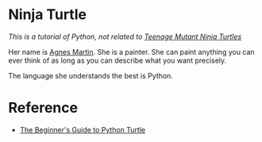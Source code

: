 # Ninja Turtle

_This is a tutorial of Python, not related to [Teenage Mutant Ninja Turtles](https://en.wikipedia.org/wiki/Teenage_Mutant_Ninja_Turtles)_

Her name is [Agnes Martin](https://en.wikipedia.org/wiki/Agnes_Martin). She is a painter. She can paint anything you can ever think of as long as you can describe what you want precisely.

The language she understands the best is Python.

# Reference

- [The Beginner's Guide to Python Turtle](https://realpython.com/beginners-guide-python-turtle/)
